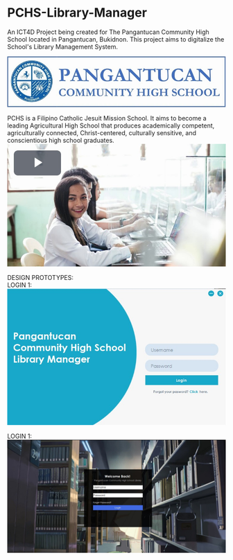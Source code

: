 # PCHS-Library-Manager
An ICT4D Project being created for The Pangantucan Community High School located in Pangantucan, Bukidnon. This project aims to digitalize the School's Library Management System.


![alt text](https://github.com/bwjctan1999/PCHS-Library-Manager/blob/main/Previews/PCHS%20Logo-Name.png?raw=true)

PCHS is a Filipino Catholic Jesuit Mission School. It aims to become a leading Agricultural High School that produces academically competent, agriculturally connected, Christ-centered, culturally sensitive, and conscientious high school graduates.
<br/>
[![Watch the video](https://github.com/bwjctan1999/PCHS-Library-Manager/blob/main/Previews/pchs%20video.jpg?raw=true)](https://youtu.be/CxMa-aqhhDs)

DESIGN PROTOTYPES:<br/>
LOGIN 1:<br/>
![alt text](https://github.com/bwjctan1999/PCHS-Library-Manager/blob/main/Previews/Login%20Prototype%201.jpg?raw=true)

LOGIN 1:<br/>
![alt text](https://github.com/bwjctan1999/PCHS-Library-Manager/blob/main/Previews/Login%20Prototype%202.jpg?raw=true)


